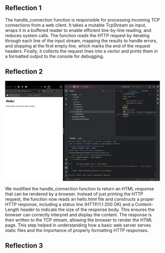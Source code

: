 ## Reflection 1

The handle_connection function is responsible for processing incoming TCP connections from a web client. It takes a mutable TcpStream as input, wraps it in a buffered reader to enable efficient line-by-line reading, and reduces system calls. The function reads the HTTP request by iterating through each line of the input stream, mapping the results to handle errors, and stopping at the first empty line, which marks the end of the request headers. Finally, it collects the request lines into a vector and prints them in a formatted output to the console for debugging.

## Reflection 2

![Commit 2 screen capture](assets/images/commit2.png)

We modified the handle_connection function to return an HTML response that can be rendered by a browser. Instead of just printing the HTTP request, the function now reads an hello.html file and constructs a proper HTTP response, including a status line (HTTP/1.1 200 OK) and a Content-Length header to indicate the size of the response body. This ensures the browser can correctly interpret and display the content. The response is then written to the TCP stream, allowing the browser to render the HTML page. This step helped in understanding how a basic web server serves static files and the importance of properly formatting HTTP responses.

## Reflection 3


